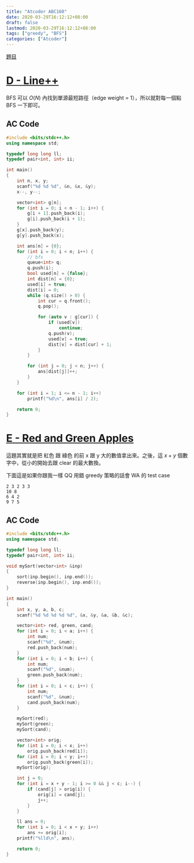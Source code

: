```yaml
---
title: "Atcoder ABC160"
date: 2020-03-29T16:12:12+08:00
draft: false
lastmod: 2020-03-29T16:12:12+08:00
tags: ["greedy", "BFS"]
categories: ["Atcoder"]
---
```


[題目](https://atcoder.jp/contests/abc160)

<!--more-->

# [D - Line++](https://atcoder.jp/contests/abc160/tasks/abc160_d)

BFS 可以 $O(N)$ 內找到單源最短路徑（edge weight = 1），所以就對每一個點 BFS 一下即可。

## AC Code

```c++
#include <bits/stdc++.h>
using namespace std;

typedef long long ll;
typedef pair<int, int> ii;

int main()
{
    int n, x, y;
    scanf("%d %d %d", &n, &x, &y);
    x--, y--;

    vector<int> g[n];
    for (int i = 0; i < n - 1; i++) {
        g[i + 1].push_back(i);
        g[i].push_back(i + 1);
    }
    g[x].push_back(y);
    g[y].push_back(x);

    int ans[n] = {0};
    for (int i = 0; i < n; i++) {
        // bfs
        queue<int> q;
        q.push(i);
        bool used[n] = {false};
        int dist[n] = {0};
        used[i] = true;
        dist[i] = 0;
        while (q.size() > 0) {
            int cur = q.front();
            q.pop();

            for (auto v : g[cur]) {
                if (used[v])
                    continue;
                q.push(v);
                used[v] = true;
                dist[v] = dist[cur] + 1;
            }
        }

        for (int j = 0; j < n; j++) {
            ans[dist[j]]++;
        }
    }

    for (int i = 1; i <= n - 1; i++)
        printf("%d\n", ans[i] / 2);

    return 0;
}

```

# [E - Red and Green Apples](https://atcoder.jp/contests/abc160/tasks/abc160_e)

這題其實就是把 紅色 跟 綠色 的前 x 跟 y 大的數值拿出來。之後，這 $x+y$ 個數字中，從小的開始去跟 clear 的最大數換。

下面這是如果你跟我一樣 QQ 用錯 greedy 策略的話會 WA 的 test case

```
2 3 2 3 3
10 8
6 4 2
9 7 5
```

## AC Code

```c++
#include <bits/stdc++.h>
using namespace std;

typedef long long ll;
typedef pair<int, int> ii;

void mySort(vector<int> &inp)
{
    sort(inp.begin(), inp.end());
    reverse(inp.begin(), inp.end());
}

int main()
{
    int x, y, a, b, c;
    scanf("%d %d %d %d %d", &x, &y, &a, &b, &c);

    vector<int> red, green, cand;
    for (int i = 0; i < a; i++) {
        int num;
        scanf("%d", &num);
        red.push_back(num);
    }
    for (int i = 0; i < b; i++) {
        int num;
        scanf("%d", &num);
        green.push_back(num);
    }
    for (int i = 0; i < c; i++) {
        int num;
        scanf("%d", &num);
        cand.push_back(num);
    }

    mySort(red);
    mySort(green);
    mySort(cand);

    vector<int> orig;
    for (int i = 0; i < x; i++)
        orig.push_back(red[i]);
    for (int i = 0; i < y; i++)
        orig.push_back(green[i]);
    mySort(orig);

    int j = 0;
    for (int i = x + y - 1; i >= 0 && j < c; i--) {
        if (cand[j] > orig[i]) {
            orig[i] = cand[j];
            j++;
        }
    }

    ll ans = 0;
    for (int i = 0; i < x + y; i++)
        ans += orig[i];
    printf("%lld\n", ans);

    return 0;
}

```
